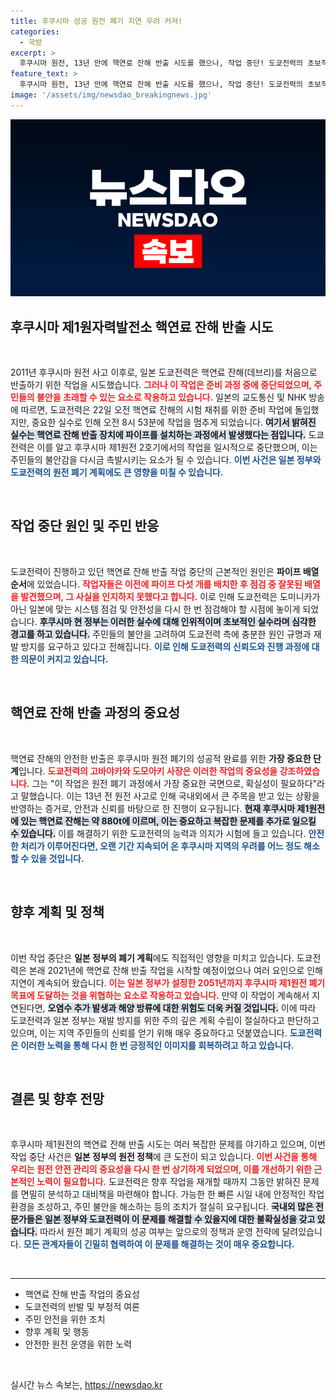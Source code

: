 ```yaml
---
title: 후쿠시마 성공 원전 폐기 지연 우려 커져!
categories:
  - 국방
excerpt: >
  후쿠시마 원전, 13년 만에 핵연료 잔해 반출 시도를 했으나, 작업 중단! 도쿄전력의 초보적 실수가 초래한 불안과 계획 차질은 어떤 결말을 맞을까? 클릭하여 자세한 소식을 확인하세요!
feature_text: >
  후쿠시마 원전, 13년 만에 핵연료 잔해 반출 시도를 했으나, 작업 중단! 도쿄전력의 초보적 실수가 초래한 불안과 계획 차질은 어떤 결말을 맞을까? 클릭하여 자세한 소식을 확인하세요!
image: '/assets/img/newsdao_breakingnews.jpg'
---
```


<p><img src="/assets/img/newsdao_breakingnews.jpg" alt="koreaapp 속보" /></p>

<h2 data-ke-size="size26">후쿠시마 제1원자력발전소 핵연료 잔해 반출 시도</h2>

<p data-ke-size="size16">&nbsp;</p>

<p data-ke-size="size16">2011년 후쿠시마 원전 사고 이후로, 일본 도쿄전력은 핵연료 잔해(데브리)를 처음으로 반출하기 위한 작업을 시도했습니다. <b><span style="color: #ee2323;">그러나 이 작업은 준비 과정 중에 중단되었으며, 주민들의 불안을 초래할 수 있는 요소로 작용하고 있습니다.</span></b> 일본의 교도통신 및 NHK 방송에 따르면, 도쿄전력은 22일 오전 핵연료 잔해의 시험 채취를 위한 준비 작업에 돌입했지만, 중요한 실수로 인해 오전 8시 53분에 작업을 멈추게 되었습니다. <b><span style="background-color: #21538527;">여기서 밝혀진 실수는 핵연료 잔해 반출 장치에 파이프를 설치하는 과정에서 발생했다는 점입니다.</span></b> 도쿄전력은 이를 알고 후쿠시마 제1원전 2호기에서의 작업을 일시적으로 중단했으며, 이는 주민들의 불안감을 다시금 촉발시키는 요소가 될 수 있습니다. <b><span style="color: #1a5490;">이번 사건은 일본 정부와 도쿄전력의 원전 폐기 계획에도 큰 영향을 미칠 수 있습니다.</span></b></p>

<p data-ke-size="size16">&nbsp;</p>

<h2 data-ke-size="size26">작업 중단 원인 및 주민 반응</h2>

<p data-ke-size="size16">&nbsp;</p>

<p data-ke-size="size16">도쿄전력이 진행하고 있던 핵연료 잔해 반출 작업 중단의 근본적인 원인은 <b>파이프 배열 순서</b>에 있었습니다. <b><span style="color: #ee2323;">작업자들은 이전에 파이프 다섯 개를 배치한 후 점검 중 잘못된 배열을 발견했으며, 그 사실을 인지하지 못했다고 합니다.</span></b> 이로 인해 도쿄전력은 도미니카가 아닌 일본에 맞는 시스템 점검 및 안전성을 다시 한 번 점검해야 할 시점에 놓이게 되었습니다. <b><span style="background-color: #21538527;">후쿠시마 현 정부는 이러한 실수에 대해 인위적이며 초보적인 실수라며 심각한 경고를 하고 있습니다.</span></b> 주민들의 불안을 고려하여 도쿄전력 측에 충분한 원인 규명과 재발 방지를 요구하고 있다고 전해집니다. <b><span style="color: #1a5490;">이로 인해 도쿄전력의 신뢰도와 진행 과정에 대한 의문이 커지고 있습니다.</span></b></p>

<p data-ke-size="size16">&nbsp;</p>

<h2 data-ke-size="size26">핵연료 잔해 반출 과정의 중요성</h2>

<p data-ke-size="size16">&nbsp;</p>

<p data-ke-size="size16">핵연료 잔해의 안전한 반출은 후쿠시마 원전 폐기의 성공적 완료를 위한 <b>가장 중요한 단계</b>입니다. <b><span style="color: #ee2323;">도쿄전력의 고바야카와 도모아키 사장은 이러한 작업의 중요성을 강조하였습니다.</span></b> 그는 "이 작업은 원전 폐기 과정에서 가장 중요한 국면으로, 확실성이 필요하다"라고 말했습니다. 이는 13년 전 원전 사고로 인해 국내외에서 큰 주목을 받고 있는 상황을 반영하는 증거로, 안전과 신뢰를 바탕으로 한 진행이 요구됩니다. <b><span style="background-color: #21538527;">현재 후쿠시마 제1원전에 있는 핵연료 잔해는 약 880t에 이르며, 이는 중요하고 복잡한 문제를 추가로 일으킬 수 있습니다.</span></b> 이를 해결하기 위한 도쿄전력의 능력과 의지가 시험에 들고 있습니다. <b><span style="color: #1a5490;">안전한 처리가 이루어진다면, 오랜 기간 지속되어 온 후쿠시마 지역의 우려를 어느 정도 해소할 수 있을 것입니다.</span></b></p>

<p data-ke-size="size16">&nbsp;</p>

<h2 data-ke-size="size26">향후 계획 및 정책</h2>

<p data-ke-size="size16">&nbsp;</p>

<p data-ke-size="size16">이번 작업 중단은 <b>일본 정부의 폐기 계획</b>에도 직접적인 영향을 미치고 있습니다. 도쿄전력은 본래 2021년에 핵연료 잔해 반출 작업을 시작할 예정이었으나 여러 요인으로 인해 지연이 계속되어 왔습니다. <b><span style="color: #ee2323;">이는 일본 정부가 설정한 2051년까지 후쿠시마 제1원전 폐기 목표에 도달하는 것을 위협하는 요소로 작용하고 있습니다.</span></b> 만약 이 작업이 계속해서 지연된다면, <b><span style="background-color: #21538527;">오염수 추가 발생과 해양 방류에 대한 위험도 더욱 커질 것입니다.</span></b> 이에 따라 도쿄전력과 일본 정부는 재발 방지를 위한 주의 깊은 계획 수립이 절실하다고 판단하고 있으며, 이는 지역 주민들의 신뢰를 얻기 위해 매우 중요하다고 덧붙였습니다. <b><span style="color: #1a5490;">도쿄전력은 이러한 노력을 통해 다시 한 번 긍정적인 이미지를 회복하려고 하고 있습니다.</span></b></p>

<p data-ke-size="size16">&nbsp;</p>

<h2 data-ke-size="size26">결론 및 향후 전망</h2>

<p data-ke-size="size16">&nbsp;</p>

<p data-ke-size="size16">후쿠시마 제1원전의 핵연료 잔해 반출 시도는 여러 복잡한 문제를 야기하고 있으며, 이번 작업 중단 사건은 <b>일본 정부의 원전 정책</b>에 큰 도전이 되고 있습니다. <b><span style="color: #ee2323;">이번 사건을 통해 우리는 원전 안전 관리의 중요성을 다시 한 번 상기하게 되었으며, 이를 개선하기 위한 근본적인 노력이 필요합니다.</span></b> 도쿄전력은 향후 작업을 재개할 때까지 그동안 밝혀진 문제를 면밀히 분석하고 대비책을 마련해야 합니다. 가능한 한 빠른 시일 내에 안정적인 작업 환경을 조성하고, 주민 불안을 해소하는 등의 조치가 절실히 요구됩니다. <b><span style="background-color: #21538527;">국내외 많은 전문가들은 일본 정부와 도쿄전력이 이 문제를 해결할 수 있을지에 대한 불확실성을 갖고 있습니다.</span></b> 따라서 원전 폐기 계획의 성공 여부는 앞으로의 정책과 운영 전략에 달려있습니다. <b><span style="color: #1a5490;">모든 관계자들이 긴밀히 협력하여 이 문제를 해결하는 것이 매우 중요합니다.</span></b></p>

<p data-ke-size="size16">&nbsp;</p>

<hr>

<ul>
    <li>핵연료 잔해 반출 작업의 중요성</li>
    <li>도쿄전력의 반발 및 부정적 여론</li>
    <li>주민 안전을 위한 조치</li>
    <li>향후 계획 및 행동</li>
    <li>안전한 원전 운영을 위한 노력</li>
</ul>

<p data-ke-size="size16">&nbsp;</p>
실시간 뉴스 속보는, <a href="https://newsdao.kr" rel="dofollow">https://newsdao.kr</a>


